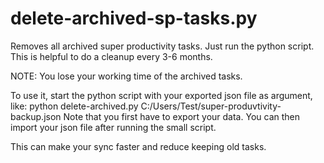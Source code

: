 # delete-archived-sp-tasks.py
Removes all archived super productivity tasks. Just run the python script. This is helpful to do a cleanup every 3-6 months.

NOTE: You lose your working time of the archived tasks.

To use it, start the python script with your exported json file as argument, like: python delete-archived.py C:/Users/Test/super-produvtivity-backup.json
Note that you first have to export your data.
You can then import your json file after running the small script.

This can make your sync faster and reduce keeping old tasks.
